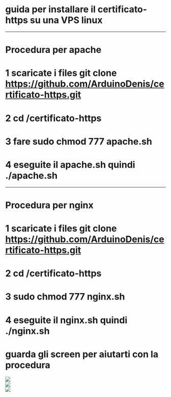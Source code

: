 # guida per installare il certificato-https su una VPS linux
_______________________
# Procedura per apache

# 1 scaricate i files git clone https://github.com/ArduinoDenis/certificato-https.git

# 2 cd /certificato-https

# 3 fare sudo chmod 777 apache.sh

# 4 eseguite il apache.sh quindi ./apache.sh

__________________
# Procedura per nginx

# 1 scaricate i files git clone https://github.com/ArduinoDenis/certificato-https.git

# 2 cd /certificato-https

# 3 sudo chmod 777 nginx.sh

# 4 eseguite il nginx.sh quindi ./nginx.sh


# guarda gli screen per aiutarti con la procedura

<p>
<img src="https://github.com/ArduinoDenis/certificato-https/blob/2171705a25f250194396af0193946a32d5cd18e1/Cattura.PNG?branch=main">
<br>
<img src="https://github.com/ArduinoDenis/certificato-https/blob/2171705a25f250194396af0193946a32d5cd18e1/Cattura2.PNG?branch=main">
<br>
<img src="https://github.com/ArduinoDenis/certificato-https/blob/2171705a25f250194396af0193946a32d5cd18e1/Cattura3.PNG?branch=main">
</p>
